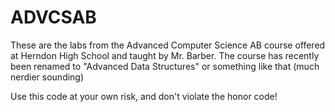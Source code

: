 # ADVCSAB
These are the labs from the Advanced Computer Science AB course offered at Herndon High School and taught by Mr. Barber. The course has recently been renamed
to "Advanced Data Structures" or something like that (much nerdier sounding)

Use this code at your own risk, and don't violate the honor code!
